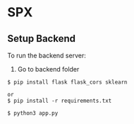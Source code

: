 # SPX 
	
## Setup Backend
To run the backend server:

1. Go to backend folder
```
$ pip install flask flask_cors sklearn

or 
$ pip install -r requirements.txt

$ python3 app.py
```

